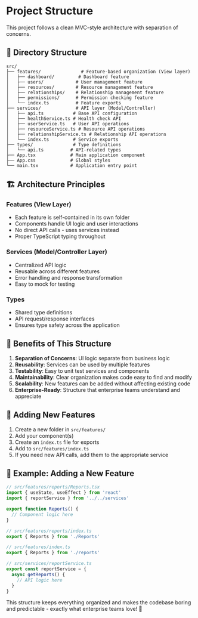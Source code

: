 # Project Structure

This project follows a clean MVC-style architecture with separation of concerns.

## 📁 Directory Structure

```
src/
├── features/               # Feature-based organization (View layer)
│   ├── dashboard/         # Dashboard feature
│   ├── users/            # User management feature
│   ├── resources/        # Resource management feature
│   ├── relationships/    # Relationship management feature
│   ├── permissions/      # Permission checking feature
│   └── index.ts          # Feature exports
├── services/             # API layer (Model/Controller)
│   ├── api.ts           # Base API configuration
│   ├── healthService.ts # Health check API
│   ├── userService.ts   # User API operations
│   ├── resourceService.ts # Resource API operations
│   ├── relationshipService.ts # Relationship API operations
│   └── index.ts         # Service exports
├── types/               # Type definitions
│   └── api.ts          # API-related types
├── App.tsx             # Main application component
├── App.css             # Global styles
└── main.tsx            # Application entry point
```

## 🏗️ Architecture Principles

### Features (View Layer)
- Each feature is self-contained in its own folder
- Components handle UI logic and user interactions
- No direct API calls - uses services instead
- Proper TypeScript typing throughout

### Services (Model/Controller Layer)
- Centralized API logic
- Reusable across different features
- Error handling and response transformation
- Easy to mock for testing

### Types
- Shared type definitions
- API request/response interfaces
- Ensures type safety across the application

## 🔧 Benefits of This Structure

1. **Separation of Concerns**: UI logic separate from business logic
2. **Reusability**: Services can be used by multiple features
3. **Testability**: Easy to unit test services and components
4. **Maintainability**: Clear organization makes code easy to find and modify
5. **Scalability**: New features can be added without affecting existing code
6. **Enterprise-Ready**: Structure that enterprise teams understand and appreciate

## 🚀 Adding New Features

1. Create a new folder in `src/features/`
2. Add your component(s)
3. Create an `index.ts` file for exports
4. Add to `src/features/index.ts`
5. If you need new API calls, add them to the appropriate service

## 📝 Example: Adding a New Feature

```typescript
// src/features/reports/Reports.tsx
import { useState, useEffect } from 'react'
import { reportService } from '../../services'

export function Reports() {
  // Component logic here
}

// src/features/reports/index.ts
export { Reports } from './Reports'

// src/features/index.ts
export { Reports } from './reports'

// src/services/reportService.ts
export const reportService = {
  async getReports() {
    // API logic here
  }
}
```

This structure keeps everything organized and makes the codebase boring and predictable - exactly what enterprise teams love! 🏢
